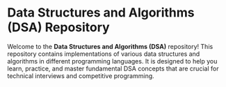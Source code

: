 # Data Structures and Algorithms (DSA) Repository

Welcome to the **Data Structures and Algorithms (DSA)** repository! This repository contains implementations of various data structures and algorithms in different programming languages. It is designed to help you learn, practice, and master fundamental DSA concepts that are crucial for technical interviews and competitive programming.